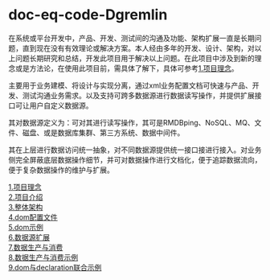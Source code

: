 # doc-eq-code-Dgremlin

在系统或平台开发中，产品、开发、测试间的沟通及功能、架构扩展一直是长期问题，直到现在没有有效理论或解决方案。本人经由多年的开发、设计、架构，对以上问题长期研究和总结，开发此项目用于解决以上问题。在此项目中涉及到新的理念或是方法论，在使用此项目前，需具体了解下，具体可参考[1.项目理念](docs/concept.md)。
   
主要用于业务建模、将设计与实现分离，通过xml业务配置文档可快速与产品、开发、测试沟通业务需求。以及支持可跨多数据源进行数据读写操作，并提供扩展接口可让用户自定义数据源。

其对数据源定义为：可对其进行读写操作，其可是RMDBping、NoSQL、MQ、文件、磁盘、或是数据库集群、第三方系统、数据中间件。

其在上层进行数据访问统一抽象，对不同数据源提供统一接口接进行接入。对业务侧完全屏蔽底层数据操作细节，并可对数据操作进行文档化，便于追踪数据流向，便于复杂数据操作的维护与扩展。

[1.项目理念](docs/concept.md)<br>
[2.项目介绍](docs/info.md)<br>
[3.整体架构](docs/architecture.md)<br>
[4.dom配置文件](docs/config.md)<br>
[5.dom示例](docs/dom-demo.md)<br>
[6.数据源扩展](docs/dom-datasource.md)<br>
[7.数据生产与消费](docs/declaration.md)<br>
[8.数据生产与消费示例](docs/declaration-demo.md)<br>
[9.dom与declaration联合示例](docs/mix-demo.md)<br>

